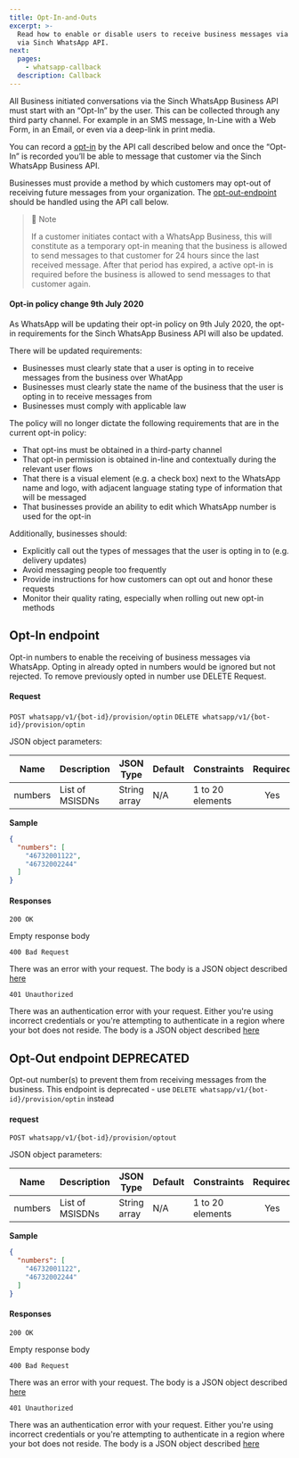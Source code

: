 ```yaml
---
title: Opt-In-and-Outs
excerpt: >-
  Read how to enable or disable users to receive business messages via WhatsApp
  via Sinch WhatsApp API.
next:
  pages:
    - whatsapp-callback
  description: Callback
---
```

All Business initiated conversations via the Sinch WhatsApp Business API must start with an “Opt-In” by the user. This can be collected through any third party channel. For example in an SMS message, In-Line with a Web Form, in an Email, or even via a deep-link in print media.

You can record a [opt-in](doc:whatsapp-opt-in-and-outs#opt-in-endpoint) by the API call described below and once the “Opt-In” is recorded you’ll be able to message that customer via the Sinch WhatsApp Business API.

Businesses must provide a method by which customers may opt-out of receiving future messages from your organization. The [opt-out-endpoint](doc:whatsapp-opt-in-and-outs#opt-out-endpoint-deprecated) should be handled using the API call below.

> 📘 Note
>
> If a customer initiates contact with a WhatsApp Business, this will constitute as a temporary opt-in meaning that the business is allowed to send messages to that customer for 24 hours since the last received message. After that period has expired, a active opt-in is required before the business is allowed to send messages to that customer again.

#### Opt-in policy change 9th July 2020

As WhatsApp will be updating their opt-in policy on 9th July 2020, the opt-in requirements for the Sinch WhatsApp Business API will also be updated.

There will be updated requirements:

* Businesses must clearly state that a user is opting in to receive messages from the business over WhatApp
* Businesses must clearly state the name of the business that the user is opting in to receive messages from
* Businesses must comply with applicable law

The policy will no longer dictate the following requirements that are in the current opt-in policy:

* That opt-ins must be obtained in a third-party channel
* That opt-in permission is obtained in-line and contextually during the relevant user flows
* That there is a visual element (e.g. a check box) next to the WhatsApp name and logo, with adjacent language stating type of information that will be messaged
* That businesses provide an ability to edit which WhatsApp number is used for the opt-in

Additionally, businesses should:

* Explicitly call out the types of messages that the user is opting in to (e.g. delivery updates)
* Avoid messaging people too frequently
* Provide instructions for how customers can opt out and honor these requests
* Monitor their quality rating, especially when rolling out new opt-in methods

## Opt-In endpoint

Opt-in numbers to enable the receiving of business messages via WhatsApp. Opting in already opted in numbers
would be ignored but not rejected. To remove previously opted in number use DELETE Request.

#### Request

`POST whatsapp/v1/{bot-id}/provision/optin`
`DELETE whatsapp/v1/{bot-id}/provision/optin`

JSON object parameters:

| Name    | Description                      | JSON Type    | Default    | Constraints           | Required |
| ------- | -------------------------------- | ------------ | ---------- | --------------------- | :------: |
| numbers | List of MSISDNs                  | String array | N/A        | 1 to 20 elements      | Yes      |

**Sample**
```json
{
  "numbers": [
    "46732001122",
    "46732002244"
  ]
}
```

#### Responses

`200 OK`

Empty response body

`400 Bad Request`

There was an error with your request. The body is a JSON object described [here](doc:whatsapp-introduction#http-errors)

`401 Unauthorized`

There was an authentication error with your request. Either you're using incorrect credentials or you're attempting to authenticate
in a region where your bot does not reside. The body is a JSON object described [here](doc:whatsapp-introduction#http-errors)



## Opt-Out endpoint DEPRECATED

Opt-out number(s) to prevent them from receiving messages from the business. This endpoint is deprecated - use `DELETE whatsapp/v1/{bot-id}/provision/optin` instead

#### request

`POST whatsapp/v1/{bot-id}/provision/optout`

JSON object parameters:

| Name    | Description                      | JSON Type    | Default    | Constraints           | Required |
| ------- | -------------------------------- | ------------ | ---------- | --------------------- | :------: |
| numbers | List of MSISDNs                  | String array | N/A        | 1 to 20 elements      | Yes      |

**Sample**
```json
{
  "numbers": [
    "46732001122",
    "46732002244"
  ]
}
```

#### Responses

`200 OK`

Empty response body

`400 Bad Request`

There was an error with your request. The body is a JSON object described [here](doc:whatsapp-introduction#http-errors)

`401 Unauthorized`

There was an authentication error with your request. Either you're using incorrect credentials or you're attempting to authenticate
in a region where your bot does not reside. The body is a JSON object described [here](doc:whatsapp-introduction#http-errors)



